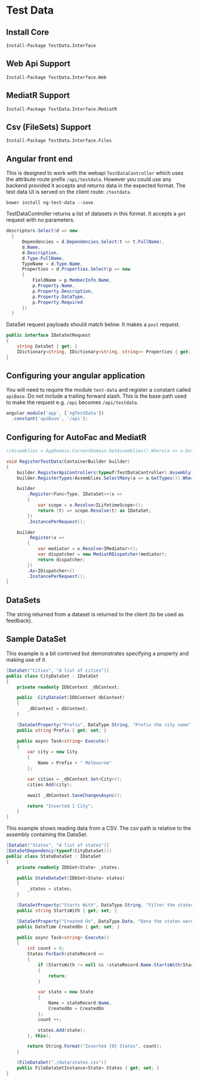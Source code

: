 # Test Data

## Install Core

```
Install-Package TestData.Interface
```

## Web Api Support

```
Install-Package TestData.Interface.Web
```

## MediatR Support

```
Install-Package TestData.Interface.MediatR
```

## Csv (FileSets) Support

```
Install-Package TestData.Interface.Files
```

## Angular front end

This is designed to work with the webapi `TestDataController` which uses the attribute route prefix `/api/testdata`. However you could use any backend provided it accepts and returns data in the expected format. The test data UI is served on the client route: `/testdata`.

```
bower install ng-test-data --save
```

TestDataController returns a list of datasets in this format. It accepts a `get` request with no parameters.

``` csharp
descriptors.Select(d => new
  {
      Dependencies = d.Dependencies.Select(t => t.FullName),
      d.Name,
      d.Description,
      d.Type.FullName,
      TypeName = d.Type.Name,
      Properties = d.Properties.Select(p => new
      {
          FieldName = p.MemberInfo.Name,
          p.Property.Name,
          p.Property.Description,
          p.Property.DataType,
          p.Property.Required
      })
  }
```

DataSet request payloads should match below. It makes a `post` request.

``` csharp
public interface IDataSetRequest
{
    string DataSet { get; }
    IDictionary<string, IDictionary<string, string>> Properties { get; }
}
```

## Configuring your angular application

You will need to require the module `test-data` and register a constant called `apiBase`. Do not include a trailing forward slash. This is the base path used to make the request e.g. `/api` becomes `/api/testdata`.

``` js
angular.module('app', ['ngTestData'])
  .constant('apiBase', '/api');
```

## Configuring for AutoFac and MediatR

``` csharp
//Assemblies = AppDomain.CurrentDomain.GetAssemblies().Where(a => a.GetName().Name.StartsWith("demo") || a.GetName().Name.StartsWith("TestData")).ToArray();

void RegisterTestData(ContainerBuilder builder)
{
    builder.RegisterApiControllers(typeof(TestDataController).Assembly);
    builder.RegisterTypes(Assemblies.SelectMany(a => a.GetTypes()).Where(x => !x.IsAbstract && typeof(IDataSet).IsAssignableFrom(x)).ToArray());

    builder
        .Register<Func<Type, IDataSet>>(x =>
        {
            var scope = x.Resolve<ILifetimeScope>();
            return (t) => scope.Resolve(t) as IDataSet;
        })
        .InstancePerRequest();

    builder
        .Register(x =>
        {
            var mediator = x.Resolve<IMediator>();
            var dispatcher = new MediatRDispatcher(mediator);
            return dispatcher;
        })
        .As<IDispatcher>()
        .InstancePerRequest();
}
```

## DataSets

The string returned from a dataset is returned to the client (to be used as feedback).

## Sample DataSet

This example is a bit contrived but demonstrates specifying a property and making use of it.

``` csharp
[DataSet("Cities", "A list of cities")]
public class CityDataSet : IDataSet
{
    private readonly IDbContext _dbContext;

    public  CityDataSet(IDbContext dbContext)
    {
        _dbContext = dbContext;
    }

    [DataSetProperty("Prefix", DataType.String, "Prefix the city name")]
    public string Prefix { get; set; }

    public async Task<string> Execute()
    {
        var city = new City
        {
            Name = Prefix + " Melbourne"
        };

        var cities = _dbContext.Set<City>();
        cities.Add(city);

        await _dbContext.SaveChangesAsync();

        return "Inserted 1 City";
    }
}
```

This example shows reading data from a CSV. The csv path is relative to the assembly containing the DataSet.

``` csharp
[DataSet("States", "A list of states")]
[DataSetDependency(typeof(CityDataSet))]
public class StateDataSet : IDataSet
{
    private readonly IDbSet<State> _states;

    public StateDataSet(IDbSet<State> states)
    {
        _states = states;
    }

    [DataSetProperty("Starts With", DataType.String, "Filter the states inserted", Required = true)]
    public string StartsWith { get; set; }

    [DataSetProperty("Created On", DataType.Date, "Date the states were created on")]
    public DateTime CreatedOn { get; set; }

    public async Task<string> Execute()
    {
        int count = 0;
        States.ForEach(stateRecord =>
        {
            if (StartsWith != null && !stateRecord.Name.StartsWith(StartsWith))
            {
                return;
            }

            var state = new State
            {
                Name = stateRecord.Name,
                CreatedOn = CreatedOn
            };
            count ++;

            states.Add(state);
        }, this);

        return String.Format("Inserted {0} States", count);
    }

    [FileDataSet("./data/states.csv")]
    public FileDataSetInstance<State> States { get; set; }
}
```
